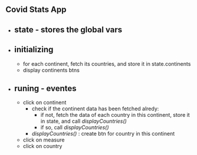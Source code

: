**Covid Stats App**
-
- state - stores the global vars
  -
- initializing
  -
  - for each continent, fetch its countries,
    and store it in state.continents
  - display continents btns
- runing - eventes
  -
  - click on continent
    - check if the continent data has been  fetched alredy:
      - if not, fetch the data of each country in this continent, store it in state, and call *displayCountries()*
      - if so, call *displayCountries()*
    - *displayCountries()* : create btn for country in this continent
  - click on measure
  - click on country